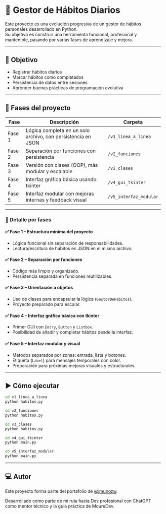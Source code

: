 # 🧘 Gestor de Hábitos Diarios

Este proyecto es una evolución progresiva de un gestor de hábitos personales desarrollado en Python.  
Su objetivo es construir una herramienta funcional, profesional y mantenible, pasando por varias fases de aprendizaje y mejora.

---

## 📌 Objetivo

- Registrar hábitos diarios
- Marcar hábitos como completados
- Persistencia de datos entre sesiones
- Aprender buenas prácticas de programación evolutiva

---

## 🔁 Fases del proyecto

| Fase | Descripción | Carpeta |
|------|-------------|---------|
| Fase 1 | Lógica completa en un solo archivo, con persistencia en JSON | `/v1_linea_a_linea` |
| Fase 2 | Separación por funciones con persistencia | `/v2_funciones` |
| Fase 3 | Versión con clases (OOP), más modular y escalable | `/v3_clases` |
| Fase 4 | Interfaz gráfica básica usando tkinter | `/v4_gui_tkinter` |
| Fase 5 | Interfaz modular con mejoras internas y feedback visual | `/v5_interfaz_modular` |

---

### 🧠 Detalle por fases

#### ✅ Fase 1 – Estructura mínima del proyecto
- Lógica funcional sin separación de responsabilidades.
- Lectura/escritura de hábitos en JSON en el mismo archivo.

#### ✅ Fase 2 – Separación por funciones
- Código más limpio y organizado.
- Persistencia separada en funciones reutilizables.

#### ✅ Fase 3 – Orientación a objetos
- Uso de clases para encapsular la lógica (`GestorDeHabitos`).
- Proyecto preparado para escalar.

#### ✅ Fase 4 – Interfaz gráfica básica con tkinter
- Primer GUI con `Entry`, `Button` y `Listbox`.
- Posibilidad de añadir y completar hábitos desde la interfaz.

#### ✅ Fase 5 – Interfaz modular y visual
- Métodos separados por zonas: entrada, lista y botones.
- Etiqueta (`Label`) para mensajes temporales con color.
- Preparación para próximas mejoras visuales y estructurales.

---

## ▶️ Cómo ejecutar

```bash
cd v1_linea_a_linea
python habitos.py

cd v2_funciones
python habitos.py

cd v3_clases
python habitos.py

cd v4_gui_tkinter
python main.py

cd v5_interfaz_modular
python main.py

```
---

## 💻 Autor

Este proyecto forma parte del portafolio de [@jmunozw](https://github.com/jmunozw).

Desarrollado como parte de mi ruta hacia Dev profesional con ChatGPT como mentor técnico y la guía práctica de MoureDev.